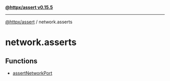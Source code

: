 [**@httpx/assert v0.15.5**](../README.md)

***

[@httpx/assert](../README.md) / network.asserts

# network.asserts

## Functions

- [assertNetworkPort](functions/assertNetworkPort.md)
